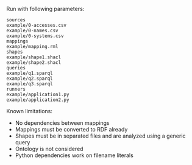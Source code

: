 Run with following parameters:
```
sources
example/0-accesses.csv
example/0-names.csv
example/0-systems.csv
mappings
example/mapping.rml
shapes
example/shape1.shacl
example/shape2.shacl
queries
example/q1.sparql
example/q2.sparql
example/q3.sparql
runners
example/application1.py
example/application2.py
```

Known limitations:
 * No dependencies between mappings
 * Mappings must be converted to RDF already
 * Shapes must be in separated files and are analyzed using a generic query
 * Ontology is not considered
 * Python dependencies work on filename literals